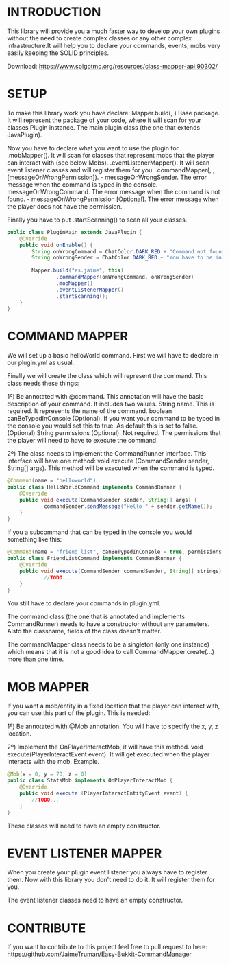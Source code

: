 
# INTRODUCTION
 
This library will provide you a much faster way to develop your own plugins without the need to create complex classes or any other complex infrastructure.It will help you to declare your commands, events, mobs very easily keeping the SOLID principles.

Download: https://www.spigotmc.org/resources/class-mapper-api.90302/
 
# SETUP
 
To make this library work you have declare: Mapper.build(<base package>, <plugin instance>)
Base package. It will represent the package of your code, where it will scan for your classes
Plugin instance. The main plugin class (the one that extends JavaPlugin).
 
Now you have to declare what you want to use the plugin for. 
  .mobMapper(). It will scan for classes that represent mobs that the player can interact with (see below Mobs).
  .eventListenerMapper(). It will scan event listener classes and will register them for you.
  .commandMapper(<messageOnWrongSender>, <messageOnWrongCommand>, [messageOnWrongPermission]).
    - messageOnWrongSender. The error message when the command is typed in the console.
    - messageOnWrongCommand. The error message when the command is not found.
    - messageOnWrongPermission [Optional]. The error message when the player does not have the permission.
 
Finally you have to put .startScanning() to scan all your classes.
 
```java
public class PluginMain extends JavaPlugin {
    @Override
    public void onEnable() {
        String onWrongCommand = ChatColor.DARK_RED + "Command not found";
        String onWrongSender = ChatColor.DARK_RED + "You have to be in the server";
 
        Mapper.build("es.jaime", this)
                .commandMapper(onWrongCommand, onWrongSender)
                .mobMapper()
                .eventListenerMapper()
                .startScanning();
    }
}
``` 
 
# COMMAND MAPPER

We will set up a basic helloWorld command. First we will have to declare in our plugin.yml as usual.
 
Finally we will create the class which will represent the command. This class needs these things:
 
1º)  Be annotated with @command. This annotation will have the basic description of your command. It includes two values.
  String name. This is required. It represents the name of the command. 
  boolean canBeTypedInConsole (Optional). If you want your command to be typed in the console you would set this to true. As default this is set to false.
  (Optional) String permissions (Optional). Not required. The permissions that the player will need to have to execute the command.

2º)  The class needs to implement the CommandRunner interface. This interface will have one method: void execute (CommandSender sender, String[] args). This method will be executed when the command is typed.
 
```java
@Command(name = "helloworld")
public class HelloWorldCommand implements CommandRunner {
	@Override
	public void execute(CommandSender sender, String[] args) {
        	commandSender.sendMessage("Hello " + sender.getName());
	}
}
```
 
If you a subcommand that can be typed in the console you would something like this:
 
```java
@Command(name = "friend list", canBeTypedInConsole = true, permissions = "bukkit.broadcast.user")
public class FriendListCommand implements CommandRunner {
	@Override
	public void execute(CommandSender commandSender, String[] strings) {
        	//TODO ...
	}
}
``` 
 
You still have to declare your commands in plugin.yml.
 
The command class (the one that is annotated and implements CommandRunner) needs to have a constructor without any parameters. Alsto the classname, fields of the class doesn't matter.
 
The commandMapper class needs to be a singleton (only one instance) which means that it is not a good idea to call CommandMapper.create(...) more than one time.
 
 
# MOB MAPPER
 
If you want a mob/entity in a fixed location that the player can interact with, you can use this part of the plugin. This is needed:
 
  1º) Be annotated with  @Mob annotation. You will have to specify the x, y, z location.
 
  2º) Implement the OnPlayerInteractMob, it will have this method. void execute(PlayerInteractEvent event). It will get executed when the player interacts with the mob. Example.
 
```java
@Mob(x = 0, y = 70, z = 0)
public class StatsMob implements OnPlayerInteractMob {
	@Override
	public void execute (PlayerInteractEntityEvent event) {
		//TODO...
	}
}
```
 
These classes will need to have an empty constructor. 
 
# EVENT LISTENER MAPPER
 
When you create your plugin event listener you always have to register them. Now with this library you don't need to do it. It will register them for you. 
 
The event listener classes need to have an empty constructor.
 
 
# CONTRIBUTE
 
If you want to contribute to this project feel free to pull request to here: https://github.com/JaimeTruman/Easy-Bukkit-CommandManager
